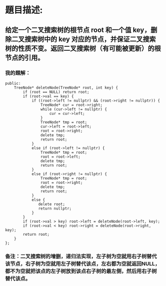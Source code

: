 # 題目描述:
## 给定一个二叉搜索树的根节点 root 和一个值 key，删除二叉搜索树中的 key 对应的节点，并保证二叉搜索树的性质不变。返回二叉搜索树（有可能被更新）的根节点的引用。
### 我的題解：
```class Solution {
public:
    TreeNode* deleteNode(TreeNode* root, int key) {
        if (root == NULL) return root;
        if (root->val == key) {
            if ((root->left != nullptr) && (root->right != nullptr)) {
                TreeNode* cur = root->right;
                while (cur->left != nullptr) {
                    cur = cur->left;
                }
                TreeNode* tmp = root;
                cur->left = root->left;
                root = root->right;
                delete tmp;
                return root;
            }
            else if (root->left != nullptr) {
                TreeNode* tmp = root;
                root = root->left;
                delete tmp;
                return root;
            }
            else if (root->right != nullptr) {
                TreeNode* tmp = root;
                root = root->right;
                delete tmp;
                return root;
            }
            else {
               delete root;
               return nullptr;
            }
        }
        if (root->val > key) root->left = deleteNode(root->left, key);
        if (root->val < key) root->right = deleteNode(root->right, key);
        return root;
    }
};
```
### **备注**：二叉搜索树的增删，递归法实现，左子树为空就用右子树替代该节点，右子树为空就用左子树替代该点，左右都为空就返回NULL，都不为空就把该点的左子树放到该点右子树的最左侧，然后用右子树替代该点。
